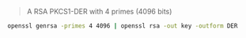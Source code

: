 > A RSA PKCS1-DER with 4 primes (4096 bits)

```sh
openssl genrsa -primes 4 4096 | openssl rsa -out key -outform DER
```
